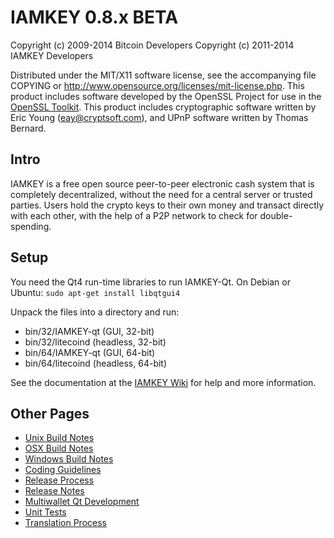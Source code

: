 IAMKEY 0.8.x BETA
====================

Copyright (c) 2009-2014 Bitcoin Developers
Copyright (c) 2011-2014 IAMKEY Developers

Distributed under the MIT/X11 software license, see the accompanying
file COPYING or http://www.opensource.org/licenses/mit-license.php.
This product includes software developed by the OpenSSL Project for use in the [OpenSSL Toolkit](http://www.openssl.org/). This product includes
cryptographic software written by Eric Young ([eay@cryptsoft.com](mailto:eay@cryptsoft.com)), and UPnP software written by Thomas Bernard.


Intro
---------------------
IAMKEY is a free open source peer-to-peer electronic cash system that is
completely decentralized, without the need for a central server or trusted
parties.  Users hold the crypto keys to their own money and transact directly
with each other, with the help of a P2P network to check for double-spending.


Setup
---------------------
You need the Qt4 run-time libraries to run IAMKEY-Qt. On Debian or Ubuntu:
	`sudo apt-get install libqtgui4`

Unpack the files into a directory and run:

- bin/32/IAMKEY-qt (GUI, 32-bit)
- bin/32/litecoind (headless, 32-bit)
- bin/64/IAMKEY-qt (GUI, 64-bit)
- bin/64/litecoind (headless, 64-bit)

See the documentation at the [IAMKEY Wiki](http://IAMKEY.info)
for help and more information.


Other Pages
---------------------
- [Unix Build Notes](build-unix.md)
- [OSX Build Notes](build-osx.md)
- [Windows Build Notes](build-msw.md)
- [Coding Guidelines](coding.md)
- [Release Process](release-process.md)
- [Release Notes](release-notes.md)
- [Multiwallet Qt Development](multiwallet-qt.md)
- [Unit Tests](unit-tests.md)
- [Translation Process](translation_process.md)
